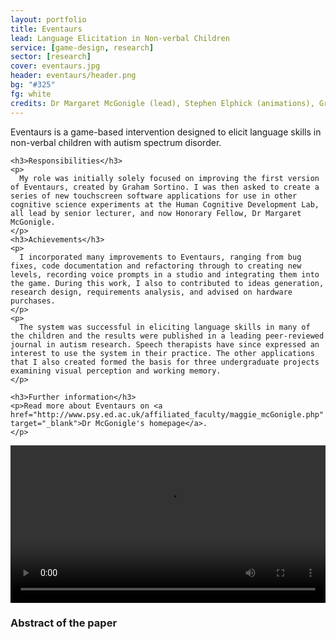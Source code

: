```yaml
---
layout: portfolio
title: Eventaurs
lead: Language Elicitation in Non-verbal Children
service: [game-design, research]
sector: [research]
cover: eventaurs.jpg
header: eventaurs/header.png
bg: "#325"
fg: white
credits: Dr Margaret McGonigle (lead), Stephen Elphick (animations), Graham Sortino (programming), Joanna Fleming and Ben Alderson-Day (testing)
---
```


  <div class="row">
  <div class="col-sm-8">
    <p class="lead">
      Eventaurs is a game-based intervention designed to elicit language skills in non-verbal children with autism spectrum disorder.
    </p>
    
    <h3>Responsibilities</h3>
    <p>
      My role was initially solely focused on improving the first version of Eventaurs, created by Graham Sortino. I was then asked to create a series of new touchscreen software applications for use in other cognitive science experiments at the Human Cognitive Development Lab, all lead by senior lecturer, and now Honorary Fellow, Dr Margaret McGonigle.
    </p>
    <h3>Achievements</h3>
    <p>
      I incorporated many improvements to Eventaurs, ranging from bug fixes, code documentation and refactoring through to creating new levels, recording voice prompts in a studio and integrating them into the game. During this work, I also to contributed to ideas generation, research design, requirements analysis, and advised on hardware purchases. 
    </p>
    <p>
      The system was successful in eliciting language skills in many of the children and the results were published in a leading peer-reviewed journal in autism research. Speech therapists have since expressed an interest to use the system in their practice. The other applications that I also created formed the basis for three undergraduate projects examining visual perception and working memory.
    </p>
    
    <h3>Further information</h3>
    <p>Read more about Eventaurs on <a href="http://www.psy.ed.ac.uk/affiliated_faculty/maggie_mcGonigle.php" target="_blank">Dr McGonigle's homepage</a>.
    </p>
  </div>

  <div class="col-sm-4">
    <video width="100%" height="auto" controls>
      <source src="/img/eventaurs/clip.mp4" type="video/mp4">
      <source src="/img/eventaurs/clip.ogg" type="video/ogg">
    Your browser does not support the video tag.
    </video> 
    <a href="http://link.springer.com/article/10.1007%2Fs10803-012-1753-z" target="_blank" style="text-decoration: none">
      <h3 class="well"><i class="fa fa-fw fa-mortar-board"></i> Abstract of the paper</h3>
    </a>
  </div>

  </div>
